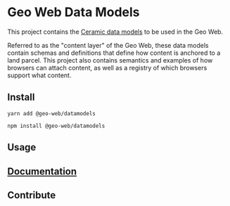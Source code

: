 # Geo Web Data Models

This project contains the [Ceramic data models](https://developers.ceramic.network/tools/glaze/datamodel/) to be used in the Geo Web.

Referred to as the "content layer" of the Geo Web, these data models contain schemas and definitions that define how content is anchored to a land parcel. This project also contains semantics and examples of how browsers can attach content, as well as a registry of which browsers support what content.

## Install

```
yarn add @geo-web/datamodels
```

```
npm install @geo-web/datamodels
```

## Usage

## [Documentation](./docs/README.md)

## Contribute
